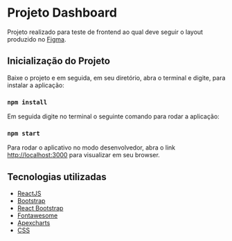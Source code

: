 # Projeto Dashboard

Projeto realizado para teste de frontend ao qual deve seguir o layout produzido no [Figma](https://www.figma.com/).

## Inicialização do Projeto

Baixe o projeto e em seguida, em seu diretório, abra o terminal e digite, para instalar a aplicação:

### `npm install`

Em seguida digite no terminal o seguinte comando para rodar a aplicação:

### `npm start`

Para rodar o aplicativo no modo desenvolvedor, abra o link [http://localhost:3000](http://localhost:3000) para visualizar em seu browser.

## Tecnologias utilizadas

- [ReactJS](https://www.figma.com/)
- [Bootstrap](https://getbootstrap.com/)
- [React Bootstrap](https://react-bootstrap.github.io/)
- [Fontawesome](https://fontawesome.com/)
- [Apexcharts](https://apexcharts.com/)
- [CSS](https://www.w3schools.com/css/default.asp)